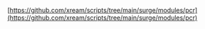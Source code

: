 [https://github.com/xream/scripts/tree/main/surge/modules/pcr](https://github.com/xream/scripts/tree/main/surge/modules/pcr)
